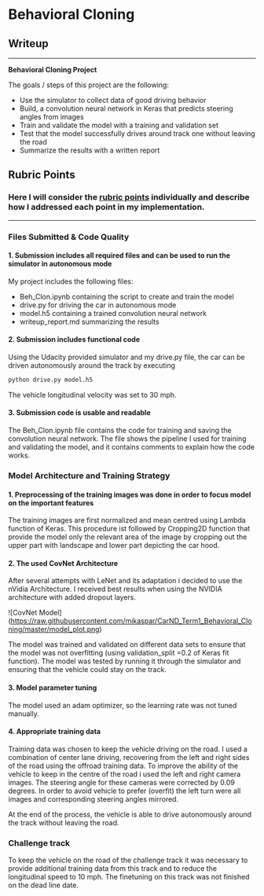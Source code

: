 # **Behavioral Cloning** 

## Writeup 
---

**Behavioral Cloning Project**

The goals / steps of this project are the following:
* Use the simulator to collect data of good driving behavior
* Build, a convolution neural network in Keras that predicts steering angles from images
* Train and validate the model with a training and validation set
* Test that the model successfully drives around track one without leaving the road
* Summarize the results with a written report


[//]: # (Image References)

[image1]: ./examples/placeholder.png "Model Visualization"
[image2]: ./examples/placeholder.png "Grayscaling"
[image3]: ./examples/placeholder_small.png "Recovery Image"
[image4]: ./examples/placeholder_small.png "Recovery Image"
[image5]: ./examples/placeholder_small.png "Recovery Image"
[image6]: ./examples/placeholder_small.png "Normal Image"
[image7]: ./examples/placeholder_small.png "Flipped Image"

## Rubric Points
### Here I will consider the [rubric points](https://review.udacity.com/#!/rubrics/432/view) individually and describe how I addressed each point in my implementation.  

---
### Files Submitted & Code Quality

#### 1. Submission includes all required files and can be used to run the simulator in autonomous mode

My project includes the following files:
* Beh_Clon.ipynb containing the script to create and train the model
* drive.py for driving the car in autonomous mode
* model.h5 containing a trained convolution neural network 
* writeup_report.md summarizing the results

#### 2. Submission includes functional code
Using the Udacity provided simulator and my drive.py file, the car can be driven autonomously around the track by executing 
```sh
python drive.py model.h5
```
The vehicle longitudinal velocity was set to 30 mph.

#### 3. Submission code is usable and readable

The Beh_Clon.ipynb file contains the code for training and saving the convolution neural network. The file shows the pipeline I used for training and validating the model, and it contains comments to explain how the code works.

### Model Architecture and Training Strategy

#### 1. Preprocessing of the training images was done in order to focus model on the important features 

The training images are first normalized and mean centred using Lambda function of Keras. This procedure ist followed by Cropping2D function that provide the model only the relevant area of the image by cropping out the upper part with landscape and lower part depicting the car hood.  

#### 2. The used CovNet Architecture 

After several attempts with LeNet and its adaptation i decided to use the nVidia Architecture. I received best results when using the NVIDIA architecture with added dropout layers.

![CovNet Model] (https://raw.githubusercontent.com/mikaspar/CarND_Term1_Behavioral_Cloning/master/model_plot.png)

The model was trained and validated on different data sets to ensure that the model was not overfitting (using validation_split =0.2 of Keras fit function). The model was tested by running it through the simulator and ensuring that the vehicle could stay on the track.

#### 3. Model parameter tuning

The model used an adam optimizer, so the learning rate was not tuned manually.

#### 4. Appropriate training data

Training data was chosen to keep the vehicle driving on the road. I used a combination of center lane driving, recovering from the left and right sides of the road using the offroad training data. To improve the ability of the vehicle to keep in the centre of the road i used the left and right camera images. The steering angle for these cameras were corrected by 0.09 degrees. In order to avoid vehicle to prefer (overfit) the left turn were all images and corresponding steering angles mirrored.    
 
At the end of the process, the vehicle is able to drive autonomously around the track without leaving the road.

### Challenge track

To keep the vehicle on the road of the challenge track it was necessary to provide additional training data from this track and to reduce the longitudinal speed to 10 mph. The finetuning on this track was not finished on the dead line date.
